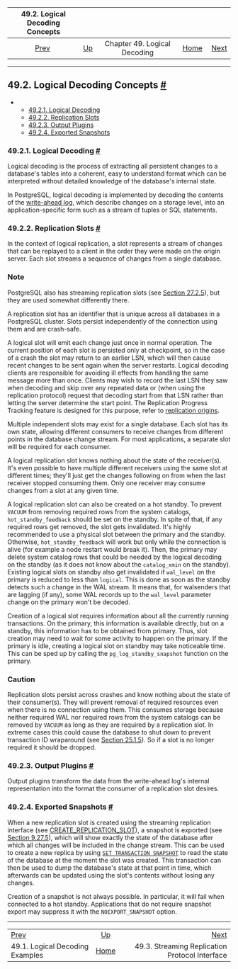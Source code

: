 <!--?xml version="1.0" encoding="UTF-8" standalone="no"?-->

|                     49.2. Logical Decoding Concepts                     |                                                           |                              |                                                       |                                                                                          |
| :---------------------------------------------------------------------: | :-------------------------------------------------------- | :--------------------------: | ----------------------------------------------------: | ---------------------------------------------------------------------------------------: |
| [Prev](logicaldecoding-example.html "49.1. Logical Decoding Examples")  | [Up](logicaldecoding.html "Chapter 49. Logical Decoding") | Chapter 49. Logical Decoding | [Home](index.html "PostgreSQL 17devel Documentation") |  [Next](logicaldecoding-walsender.html "49.3. Streaming Replication Protocol Interface") |

***

## 49.2. Logical Decoding Concepts [#](#LOGICALDECODING-EXPLANATION)

*   *   [49.2.1. Logical Decoding](logicaldecoding-explanation.html#LOGICALDECODING-EXPLANATION-LOG-DEC)
    *   [49.2.2. Replication Slots](logicaldecoding-explanation.html#LOGICALDECODING-REPLICATION-SLOTS)
    *   [49.2.3. Output Plugins](logicaldecoding-explanation.html#LOGICALDECODING-EXPLANATION-OUTPUT-PLUGINS)
    *   [49.2.4. Exported Snapshots](logicaldecoding-explanation.html#LOGICALDECODING-EXPLANATION-EXPORTED-SNAPSHOTS)

### 49.2.1. Logical Decoding [#](#LOGICALDECODING-EXPLANATION-LOG-DEC)

[]()

Logical decoding is the process of extracting all persistent changes to a database's tables into a coherent, easy to understand format which can be interpreted without detailed knowledge of the database's internal state.

In PostgreSQL, logical decoding is implemented by decoding the contents of the [write-ahead log](wal.html "Chapter 30. Reliability and the Write-Ahead Log"), which describe changes on a storage level, into an application-specific form such as a stream of tuples or SQL statements.

### 49.2.2. Replication Slots [#](#LOGICALDECODING-REPLICATION-SLOTS)

[]()

In the context of logical replication, a slot represents a stream of changes that can be replayed to a client in the order they were made on the origin server. Each slot streams a sequence of changes from a single database.

### Note

PostgreSQL also has streaming replication slots (see [Section 27.2.5](warm-standby.html#STREAMING-REPLICATION "27.2.5. Streaming Replication")), but they are used somewhat differently there.

A replication slot has an identifier that is unique across all databases in a PostgreSQL cluster. Slots persist independently of the connection using them and are crash-safe.

A logical slot will emit each change just once in normal operation. The current position of each slot is persisted only at checkpoint, so in the case of a crash the slot may return to an earlier LSN, which will then cause recent changes to be sent again when the server restarts. Logical decoding clients are responsible for avoiding ill effects from handling the same message more than once. Clients may wish to record the last LSN they saw when decoding and skip over any repeated data or (when using the replication protocol) request that decoding start from that LSN rather than letting the server determine the start point. The Replication Progress Tracking feature is designed for this purpose, refer to [replication origins](replication-origins.html "Chapter 50. Replication Progress Tracking").

Multiple independent slots may exist for a single database. Each slot has its own state, allowing different consumers to receive changes from different points in the database change stream. For most applications, a separate slot will be required for each consumer.

A logical replication slot knows nothing about the state of the receiver(s). It's even possible to have multiple different receivers using the same slot at different times; they'll just get the changes following on from when the last receiver stopped consuming them. Only one receiver may consume changes from a slot at any given time.

A logical replication slot can also be created on a hot standby. To prevent `VACUUM` from removing required rows from the system catalogs, `hot_standby_feedback` should be set on the standby. In spite of that, if any required rows get removed, the slot gets invalidated. It's highly recommended to use a physical slot between the primary and the standby. Otherwise, `hot_standby_feedback` will work but only while the connection is alive (for example a node restart would break it). Then, the primary may delete system catalog rows that could be needed by the logical decoding on the standby (as it does not know about the `catalog_xmin` on the standby). Existing logical slots on standby also get invalidated if `wal_level` on the primary is reduced to less than `logical`. This is done as soon as the standby detects such a change in the WAL stream. It means that, for walsenders that are lagging (if any), some WAL records up to the `wal_level` parameter change on the primary won't be decoded.

Creation of a logical slot requires information about all the currently running transactions. On the primary, this information is available directly, but on a standby, this information has to be obtained from primary. Thus, slot creation may need to wait for some activity to happen on the primary. If the primary is idle, creating a logical slot on standby may take noticeable time. This can be sped up by calling the `pg_log_standby_snapshot` function on the primary.

### Caution

Replication slots persist across crashes and know nothing about the state of their consumer(s). They will prevent removal of required resources even when there is no connection using them. This consumes storage because neither required WAL nor required rows from the system catalogs can be removed by `VACUUM` as long as they are required by a replication slot. In extreme cases this could cause the database to shut down to prevent transaction ID wraparound (see [Section 25.1.5](routine-vacuuming.html#VACUUM-FOR-WRAPAROUND "25.1.5. Preventing Transaction ID Wraparound Failures")). So if a slot is no longer required it should be dropped.

### 49.2.3. Output Plugins [#](#LOGICALDECODING-EXPLANATION-OUTPUT-PLUGINS)

Output plugins transform the data from the write-ahead log's internal representation into the format the consumer of a replication slot desires.

### 49.2.4. Exported Snapshots [#](#LOGICALDECODING-EXPLANATION-EXPORTED-SNAPSHOTS)

When a new replication slot is created using the streaming replication interface (see [CREATE\_REPLICATION\_SLOT](protocol-replication.html#PROTOCOL-REPLICATION-CREATE-REPLICATION-SLOT)), a snapshot is exported (see [Section 9.27.5](functions-admin.html#FUNCTIONS-SNAPSHOT-SYNCHRONIZATION "9.27.5. Snapshot Synchronization Functions")), which will show exactly the state of the database after which all changes will be included in the change stream. This can be used to create a new replica by using [`SET TRANSACTION SNAPSHOT`](sql-set-transaction.html "SET TRANSACTION") to read the state of the database at the moment the slot was created. This transaction can then be used to dump the database's state at that point in time, which afterwards can be updated using the slot's contents without losing any changes.

Creation of a snapshot is not always possible. In particular, it will fail when connected to a hot standby. Applications that do not require snapshot export may suppress it with the `NOEXPORT_SNAPSHOT` option.

***

|                                                                         |                                                           |                                                                                          |
| :---------------------------------------------------------------------- | :-------------------------------------------------------: | ---------------------------------------------------------------------------------------: |
| [Prev](logicaldecoding-example.html "49.1. Logical Decoding Examples")  | [Up](logicaldecoding.html "Chapter 49. Logical Decoding") |  [Next](logicaldecoding-walsender.html "49.3. Streaming Replication Protocol Interface") |
| 49.1. Logical Decoding Examples                                         |   [Home](index.html "PostgreSQL 17devel Documentation")   |                                           49.3. Streaming Replication Protocol Interface |
